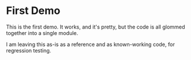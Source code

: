 # First Demo

This is the first demo.  It works, and it's pretty, but the code
is all glommed together into a single module.

I am leaving this as-is as a reference and as known-working code,
for regression testing.
